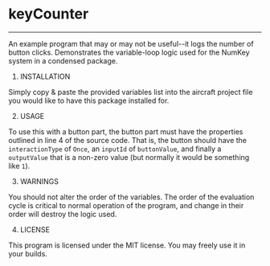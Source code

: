 # keyCounter
___
An example program that may or may not be useful--it logs the number of button clicks. Demonstrates the variable-loop logic used for the NumKey system in a condensed package.

1. INSTALLATION
  
Simply copy & paste the provided variables list into the aircraft project file you would like to have this package installed for.
  
2. USAGE

To use this with a button part, the button part must have the properties outlined in line 4 of the source code. That is, the button should have the `interactionType` of `Once`, an `inputId` of `buttonValue`, and finally a `outputValue` that is a non-zero value (but normally it would be something like `1`).

3. WARNINGS

You should not alter the order of the variables. The order of the evaluation cycle is critical to normal operation of the program, and change in their order will destroy the logic used.

4. LICENSE

This program is licensed under the MIT license. You may freely use it in your builds.
